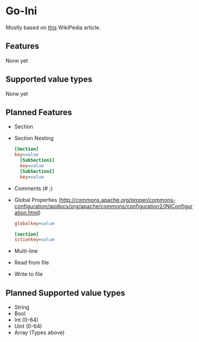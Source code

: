 # Go-Ini

Mostly based on [this](https://en.wikipedia.org/wiki/INI_file) WikiPedia article.

## Features

None yet

## Supported value types

None yet

## Planned Features

- Section
- Section Nesting
  ```ini
  [Section]
  key=value
    [SubSection1]
    key=value
    [SubSection2]
    key=value
  ```
- Comments (# ;)
- Global Properties (http://commons.apache.org/proper/commons-configuration/apidocs/org/apache/commons/configuration2/INIConfiguration.html)

  ```ini
  globalkey=value

  [section]
  sctionkey=value
  ```

- Multi-line
- Read from file
- Write to file

## Planned Supported value types

- String
- Bool
- Int (0-64)
- Uint (0-64)
- Array (Types above)
